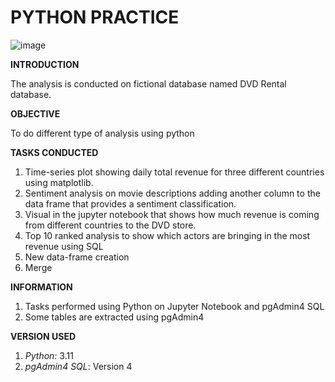 # PYTHON PRACTICE
![image](https://github.com/Sathiadak/Cantek_Python_Practice/assets/141050291/8aaa0bb9-e00c-4bc7-a0f6-a14b16a955cb)

 **INTRODUCTION**

The analysis is conducted on fictional database named DVD Rental database. 
       
  **OBJECTIVE**

To do different type of analysis using python 

  **TASKS CONDUCTED**
1. Time-series plot showing daily total revenue for three different countries using matplotlib.
2. Sentiment analysis on movie descriptions adding another column to the data frame that provides a sentiment classification.
3. Visual in the jupyter notebook that shows how much revenue is coming from different countries to the DVD store.
4. Top 10 ranked analysis to show which actors are bringing in the most revenue using SQL
5. New data-frame creation
6. Merge

  **INFORMATION**
1. Tasks performed using Python on Jupyter Notebook and pgAdmin4 SQL
2. Some tables are extracted using pgAdmin4

 **VERSION USED**
1. _Python:_ 3.11
2. _pgAdmin4 SQL_: Version 4
 
